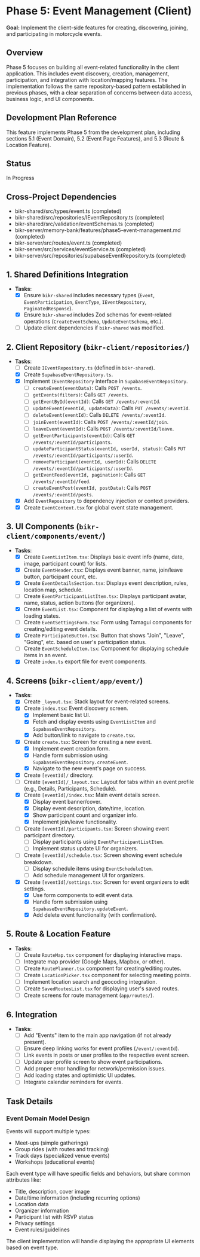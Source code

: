 # Phase 5: Event Management (Client)

**Goal:** Implement the client-side features for creating, discovering, joining, and participating in motorcycle events.

## Overview
Phase 5 focuses on building all event-related functionality in the client application. This includes event discovery, creation, management, participation, and integration with location/mapping features. The implementation follows the same repository-based pattern established in previous phases, with a clear separation of concerns between data access, business logic, and UI components.

## Development Plan Reference
This feature implements Phase 5 from the development plan, including sections 5.1 (Event Domain), 5.2 (Event Page Features), and 5.3 (Route & Location Feature).

## Status
In Progress

## Cross-Project Dependencies
- bikr-shared/src/types/event.ts (completed)
- bikr-shared/src/repositories/IEventRepository.ts (completed)
- bikr-shared/src/validation/eventSchemas.ts (completed)
- bikr-server/memory-bank/features/phase5-event-management.md (completed)
- bikr-server/src/routes/event.ts (completed)
- bikr-server/src/services/eventService.ts (completed)
- bikr-server/src/repositories/supabaseEventRepository.ts (completed)

## 1. Shared Definitions Integration
- **Tasks**:
  - [x] Ensure `bikr-shared` includes necessary types (`Event`, `EventParticipation`, `EventType`, `IEventRepository`, `PaginatedResponse`).
  - [x] Ensure `bikr-shared` includes Zod schemas for event-related operations (`CreateEventSchema`, `UpdateEventSchema`, etc.).
  - [ ] Update client dependencies if `bikr-shared` was modified.

## 2. Client Repository (`bikr-client/repositories/`)
- **Tasks**:
  - [ ] Create `IEventRepository.ts` (defined in `bikr-shared`).
  - [x] Create `SupabaseEventRepository.ts`.
  - [x] Implement `IEventRepository` interface in `SupabaseEventRepository`.
    - [ ] `createEvent(eventData)`: Calls `POST /events`.
    - [ ] `getEvents(filters)`: Calls `GET /events`.
    - [ ] `getEventById(eventId)`: Calls `GET /events/:eventId`.
    - [ ] `updateEvent(eventId, updateData)`: Calls `PUT /events/:eventId`.
    - [ ] `deleteEvent(eventId)`: Calls `DELETE /events/:eventId`.
    - [ ] `joinEvent(eventId)`: Calls `POST /events/:eventId/join`.
    - [ ] `leaveEvent(eventId)`: Calls `POST /events/:eventId/leave`.
    - [ ] `getEventParticipants(eventId)`: Calls `GET /events/:eventId/participants`.
    - [ ] `updateParticipantStatus(eventId, userId, status)`: Calls `PUT /events/:eventId/participants/:userId`.
    - [ ] `removeParticipant(eventId, userId)`: Calls `DELETE /events/:eventId/participants/:userId`.
    - [ ] `getEventFeed(eventId, pagination)`: Calls `GET /events/:eventId/feed`.
    - [ ] `createEventPost(eventId, postData)`: Calls `POST /events/:eventId/posts`.
  - [x] Add `EventRepository` to dependency injection or context providers.
  - [x] Create `EventContext.tsx` for global event state management.

## 3. UI Components (`bikr-client/components/event/`)
- **Tasks**:
  - [x] Create `EventListItem.tsx`: Displays basic event info (name, date, image, participant count) for lists.
  - [x] Create `EventHeader.tsx`: Displays event banner, name, join/leave button, participant count, etc.
  - [x] Create `EventDetailsSection.tsx`: Displays event description, rules, location map, schedule.
  - [ ] Create `EventParticipantListItem.tsx`: Displays participant avatar, name, status, action buttons (for organizers).
  - [x] Create `EventList.tsx`: Component for displaying a list of events with loading states.
  - [ ] Create `EventSettingsForm.tsx`: Form using Tamagui components for creating/editing event details.
  - [x] Create `ParticipateButton.tsx`: Button that shows "Join", "Leave", "Going", etc. based on user's participation status.
  - [ ] Create `EventScheduleItem.tsx`: Component for displaying schedule items in an event.
  - [x] Create `index.ts` export file for event components.

## 4. Screens (`bikr-client/app/event/`)
- **Tasks**:
  - [x] Create `_layout.tsx`: Stack layout for event-related screens.
  - [x] Create `index.tsx`: Event discovery screen.
    - [x] Implement basic list UI.
    - [x] Fetch and display events using `EventListItem` and `SupabaseEventRepository`.
    - [x] Add button/link to navigate to `create.tsx`.
  - [x] Create `create.tsx`: Screen for creating a new event.
    - [x] Implement event creation form.
    - [x] Handle form submission using `SupabaseEventRepository.createEvent`.
    - [x] Navigate to the new event's page on success.
  - [x] Create `[eventId]/` directory.
  - [ ] Create `[eventId]/_layout.tsx`: Layout for tabs within an event profile (e.g., Details, Participants, Schedule).
  - [x] Create `[eventId]/index.tsx`: Main event details screen.
    - [x] Display event banner/cover.
    - [x] Display event description, date/time, location.
    - [x] Show participant count and organizer info.
    - [x] Implement join/leave functionality.
  - [ ] Create `[eventId]/participants.tsx`: Screen showing event participant directory.
    - [ ] Display participants using `EventParticipantListItem`.
    - [ ] Implement status update UI for organizers.
  - [ ] Create `[eventId]/schedule.tsx`: Screen showing event schedule breakdown.
    - [ ] Display schedule items using `EventScheduleItem`.
    - [ ] Add schedule management UI for organizers.
  - [x] Create `[eventId]/settings.tsx`: Screen for event organizers to edit settings.
    - [x] Use form components to edit event data.
    - [x] Handle form submission using `SupabaseEventRepository.updateEvent`.
    - [x] Add delete event functionality (with confirmation).

## 5. Route & Location Feature
- **Tasks**:
  - [ ] Create `RouteMap.tsx` component for displaying interactive maps.
  - [ ] Integrate map provider (Google Maps, Mapbox, or other).
  - [ ] Create `RoutePlanner.tsx` component for creating/editing routes.
  - [ ] Create `LocationPicker.tsx` component for selecting meeting points.
  - [ ] Implement location search and geocoding integration.
  - [ ] Create `SavedRoutesList.tsx` for displaying user's saved routes.
  - [ ] Create screens for route management (`app/routes/`).

## 6. Integration
- **Tasks**:
  - [ ] Add "Events" item to the main app navigation (if not already present).
  - [ ] Ensure deep linking works for event profiles (`/event/:eventId`).
  - [ ] Link events in posts or user profiles to the respective event screen.
  - [ ] Update user profile screen to show event participations.
  - [ ] Add proper error handling for network/permission issues.
  - [ ] Add loading states and optimistic UI updates.
  - [ ] Integrate calendar reminders for events.

## Task Details

### Event Domain Model Design
Events will support multiple types:
- Meet-ups (simple gatherings)
- Group rides (with routes and tracking)
- Track days (specialized venue events)
- Workshops (educational events)

Each event type will have specific fields and behaviors, but share common attributes like:
- Title, description, cover image
- Date/time information (including recurring options)
- Location data
- Organizer information
- Participant list with RSVP status
- Privacy settings
- Event rules/guidelines

The client implementation will handle displaying the appropriate UI elements based on event type.
